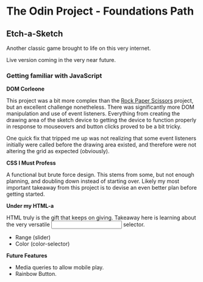 # The Odin Project - Foundations Path

## Etch-a-Sketch

Another classic game brought to life on this very internet.

Live version coming in the very near future.

### Getting familiar with JavaScript

**DOM Corleone**

This project was a bit more complex than the [Rock Paper Scissors](https://jzaager.github.io/rock-paper-scissors/) project, but an excellent challenge nonetheless. There was significantly more DOM manipulation and use of event listeners. Everything from creating the drawing area of the sketch device to getting the device to function properly in response to mouseovers and button clicks proved to be a bit tricky. 

One quick fix that tripped me up was not realizing that some event listeners initially were called before the drawing area existed, and therefore were not altering the grid as expected (obviously).

**CSS I Must Profess**

A functional but brute force design. This stems from some, but not enough planning, and doubling down instead of starting over. Likely my most important takeaway from this project is to devise an even better plan before getting started.

**Under my HTML-a** 

HTML truly is the gift that keeps on giving. Takeaway here is learning about the very versatile <input> selector.
* Range (slider)
* Color (color-selector)

**Future Features**

* Media queries to allow mobile play.
* Rainbow Button.